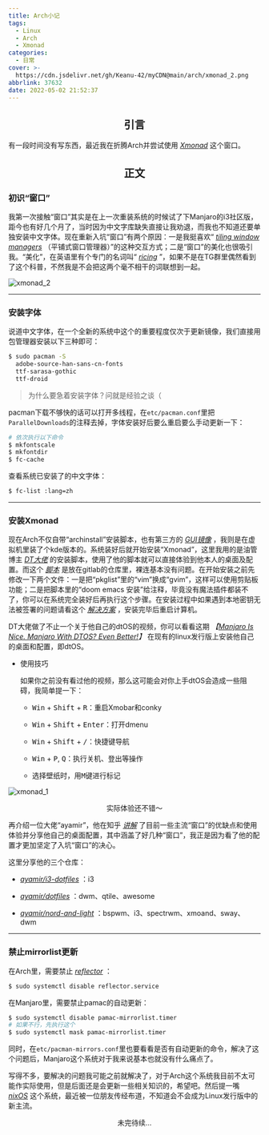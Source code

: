 ```yaml
---
title: Arch小记
tags:
  - Linux
  - Arch
  - Xmonad
categories:
  - 日常
cover: >-
  https://cdn.jsdelivr.net/gh/Keanu-42/myCDN@main/arch/xmonad_2.png
abbrlink: 37632
date: 2022-05-02 21:52:37
---
```

## <center>引言</center>

有一段时间没有写东西，最近我在折腾Arch并尝试使用 *[Xmonad](https://wiki.archlinux.org/title/Xmonad)* 这个窗口。

## <center>正文</center>

### 初识“窗口”

我第一次接触“窗口”其实是在上一次重装系统的时候试了下Manjaro的i3社区版，距今也有好几个月了，当时因为中文字库缺失直接让我劝退，而我也不知道还要单独安装中文字体。现在重新入坑“窗口”有两个原因：一是我挺喜欢“ *[tiling window managers](https://wiki.archlinux.org/title/Window_manager#Tiling_window_managers)* （平铺式窗口管理器）”的这种交互方式；二是“窗口”的美化也很吸引我。“美化”，在英语里有个专门的名词叫“ *[ricing](https://thatnixguy.github.io/posts/ricing/)* ”，如果不是在TG群里偶然看到了这个科普，不然我是不会把这两个毫不相干的词联想到一起。

![xmonad_2](https://cdn.jsdelivr.net/gh/Keanu-42/myCDN@main/arch/dtos_full.png)

----

### 安装字体

说道中文字体，在一个全新的系统中这个的重要程度仅次于更新镜像，我们直接用包管理器安装以下三种即可：

```bash
$ sudo pacman -S 
  adobe-source-han-sans-cn-fonts
  ttf-sarasa-gothic
  ttf-droid
```

> 为什么要急着安装字体？问就是经验之谈（

pacman下载不够快的话可以打开多线程，在`etc/pacman.conf`里把`ParallelDownloads`的注释去掉，字体安装好后要么重启要么手动更新一下：

```bash
# 依次执行以下命令
$ mkfontscale
$ mkfontdir
$ fc-cache
```

查看系统已安装了的中文字体：

```bash
$ fc-list :lang=zh
```

----

### 安装Xmonad

现在Arch不仅自带“archinstall”安装脚本，也有第三方的 *[GUI镜像](https://archlinuxgui.in/)* ，我则是在虚拟机里装了个kde版本的。系统装好后就开始安装“Xmonad”，这里我用的是油管博主 *[DT大佬](https://www.youtube.com/c/DistroTube)* 的安装脚本，使用了他的脚本就可以直接体验到他本人的桌面及配置。而这个 *[脚本](https://gitlab.com/dwt1/dtos)* 是放在gitlab的仓库里，裸连基本没有问题。在开始安装之前先修改一下两个文件：一是把“pkglist”里的“vim”换成“gvim”，这样可以使用剪贴板功能；二是把脚本里的“doom emacs 安装”给注释，毕竟没有魔法插件都装不了，你可以在系统完全装好后再执行这个步骤。在安装过程中如果遇到本地密钥无法被签署的问题请看这个 *[解决方案](https://www.archlinuxcn.org/gnupg-2-1-and-the-pacman-keyring/)* ，安装完毕后重启计算机。

DT大佬做了不止一个关于他自己的dtOS的视频，你可以看看这期 *【[Manjaro Is Nice. Manjaro With DTOS? Even Better!](https://youtu.be/ZMyWOVGx2c4)】* 在现有的linux发行版上安装他自己的桌面和配置，即dtOS。

- 使用技巧

  如果你之前没有看过他的视频，那么这可能会对你上手dtOS会造成一些阻碍，我简单提一下：

  - <kbd>Win</kbd> + <kbd>Shift</kbd> + <kbd>R</kbd>：重启Xmobar和conky

  - <kbd>Win</kbd> + <kbd>Shift</kbd> + <kbd>Enter</kbd>：打开dmenu

  - <kbd>Win</kbd> + <kbd>Shift</kbd> + <kbd>/</kbd>：快捷键导航

  - <kbd>Win</kbd> + <kbd>P</kbd>, <kbd>Q</kbd>：执行关机、登出等操作

  - 选择壁纸时，用<kbd>M</kbd>键进行标记

![xmonad_1](https://cdn.jsdelivr.net/gh/Keanu-42/myCDN@main/arch/dtos_sh.png)

<center>实际体验还不错～</center>

再介绍一位大佬“ayamir”，他在知乎 *[讲解](https://www.zhihu.com/question/41364792/answer/1771261986)* 了目前一些主流“窗口”的优缺点和使用体验并分享他自己的桌面配置，其中涵盖了好几种“窗口”，我正是因为看了他的配置才更加坚定了入坑“窗口”的决心。

这里分享他的三个仓库：

- *[ayamir/i3-dotfiles](https://github.com/ayamir/i3-dotfiles)* ：i3

- *[ayamir/dotfiles](https://github.com/ayamir/dotfiles)* ：dwm、qtile、awesome

- *[ayamir/nord-and-light](https://github.com/ayamir/nord-and-light)* ：bspwm、i3、spectrwm、xmoand、sway、dwm

----

### 禁止mirrorlist更新

在Arch里，需要禁止 *[reflector](https://wiki.archlinux.org/title/Reflector)* ：

```bash
$ sudo systemctl disable reflector.service
```

在Manjaro里，需要禁止pamac的自动更新：

```bash
$ sudo systemctl disable pamac-mirrorlist.timer
# 如果不行，先执行这个
$ sudo systemctl mask pamac-mirrorlist.timer
```

同时，在`etc/pacman-mirrors.conf`里也要看看是否有自动更新的命令，解决了这个问题后，Manjaro这个系统对于我来说基本也就没有什么痛点了。

写得不多，要解决的问题我可能之前就解决了，对于Arch这个系统我目前不太可能作实际使用，但是后面还是会更新一些相关知识的，希望吧。然后提一嘴 *[nixOS](https://nixos.org/)* 这个系统，最近被一位朋友传经布道，不知道会不会成为Linux发行版中的新主流。

<center>未完待续...</center>
